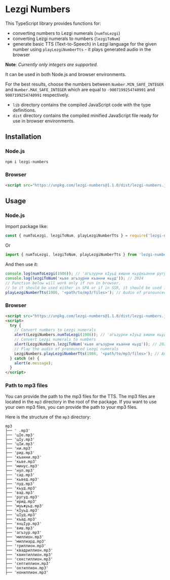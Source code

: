 # Lezgi Numbers

This TypeScript library provides functions for:

- converting numbers to Lezgi numerals (`numToLezgi`)
- converting Lezgi numerals to numbers (`lezgiToNum`)
- generate basic TTS (Text-to-Speech) in Lezgi language for the given number using `playLezgiNumberTts` - it plays generated audio in the browser

**Note**: _Currently only integers are supported._

It can be used in both Node.js and browser environments.

For the best results, choose the numbers between `Number.MIN_SAFE_INTEGER` and `Number.MAX_SAFE_INTEGER` which are equal to `-9007199254740991` and `9007199254740991` respectively.

- `lib` directory contains the compiled JavaScript code with the type definitions.
- `dist` directory contains the compiled minified JavaScript file ready for use in browser environments.

## Installation

### Node.js

```sh
npm i lezgi-numbers
```

### Browser

```html
<script src="https://unpkg.com/lezgi-numbers@1.1.0/dist/lezgi-numbers.js"></script>
```

## Usage

### Node.js

Import package like:

```js
const { numToLezgi, lezgiToNum, playLezgiNumberTts } = require('lezgi-numbers');
```

Or

```ts
import { numToLezgi, lezgiToNum, playLezgiNumberTts } from 'lezgi-numbers';
```

And then use it:

```js
console.log(numToLezgi(1986)); // 'агъзурни кIуьд вишни кьудкъанни ругуд'
console.log(lezgiToNum('кьве агъзурни къанни кьуд')); // 2024
// Function below will work only if run in browser.
// So it should be used either in SPA or if in SSR, it should be used in the client side.
playLezgiNumberTts(1986, '<path/to/mp3/files>'); // Audio of pronounced 'агъзурни кIуьд вишни кьудкъанни ругуд'
```

### Browser

```html
<script src="https://unpkg.com/lezgi-numbers@1.1.0/dist/lezgi-numbers.js"></script>
<script>
  try {
    // Convert numbers to Lezgi numerals
    alert(LezgiNumbers.numToLezgi(1986)); // 'агъзурни кIуьд вишни кьудкъанни ругуд'
    // Convert Lezgi numerals to numbers
    alert(LezgiNumbers.lezgiToNum('кьве агъзурни къанни кьуд')); // 2024
    // Play the audio of pronounced Lezgi numerals
    LezgiNumbers.playLezgiNumberTts(1986, '<path/to/mp3/files>'); // Audio of pronounced 'агъзурни кIуьд вишни кьудкъанни ругуд' will be played
  } catch (e) {
    alert(e.message);
  }
</script>
```

### Path to mp3 files

You can provide the path to the mp3 files for the TTS. The mp3 files are located in the `mp3` directory in the root of the package. If you want to use your own mp3 files, you can provide the path to your mp3 files.

Here is the structure of the `mp3` directory:

```
mp3
├── ' .mp3'
├── 'цIе.mp3'
├── 'цIу.mp3'
├── 'цIи.mp3'
├── 'ни.mp3'
├── 'рид.mp3'
├── 'къанни.mp3'
├── 'кьве.mp3'
├── 'минус.mp3'
├── 'нул.mp3'
├── 'сад.mp3'
├── 'кьвед.mp3'
├── 'пуд.mp3'
├── 'кьуд.mp3'
├── 'вад.mp3'
├── 'ругуд.mp3'
├── 'ирид.mp3'
├── 'муьжуьд.mp3'
├── 'кIуьд.mp3'
├── 'цIуд.mp3'
├── 'къад.mp3'
├── 'яхцIур.mp3'
├── 'виш.mp3'
├── 'агъзур.mp3'
├── 'миллион.mp3'
├── 'миллиард.mp3'
├── 'триллион.mp3'
├── 'квадриллион.mp3'
├── 'квинтиллион.mp3'
├── 'секстиллион.mp3'
├── 'септиллион.mp3'
├── 'октиллион.mp3'
├── 'нониллион.mp3'
```
